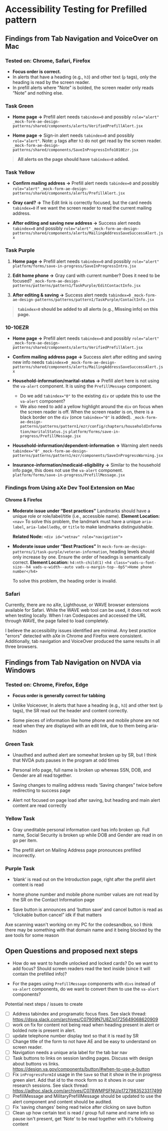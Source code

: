 # Accessibility Testing for Prefilled pattern


## Findings from Tab Navigation and VoiceOver on Mac

### Tested on: Chrome, Safari, Firefox

- **Focus order is correct.**
- In alerts that have a heading (e.g., `h3`) and other text (`p` tags), only the heading is read by the screen reader.
- In prefill alerts where "Note" is bolded, the screen reader only reads “Note” and nothing else.

### Task Green

- **Home page →** Prefill alert needs `tabindex=0` and possibly `role="alert"`
  `_mock-form-ae-design-patterns/shared/components/alerts/VerifiedPrefillAlert.jsx`

- **Home page →** Sign-in alert needs `tabindex=0` and possibly `role="alert"`.
  Note: `p` tags after `h3` do not get read by the screen reader.
  `_mock-form-ae-design-patterns/shared/components/SaveInProgressInfo1010Ezr.jsx`

> **All alerts on the page should have `tabindex=0` added.**

### Task Yellow

- **Confirm mailing address →** Prefill alert needs `tabindex=0` and possibly `role="alert"`
  `_mock-form-ae-design-patterns/shared/components/alerts/PrefillAlert.jsx`

- **Gray card? →** The Edit link is correctly focused, but the card needs `tabindex=0` if we want the screen reader to read the current mailing address.

- **After editing and saving new address →** Success alert needs `tabindex=0` and possibly `role="alert"`
  `_mock-form-ae-design-patterns/shared/components/alerts/MailingAddressSaveSuccessAlert.jsx`

### Task Purple

1. **Home page →** Prefill alert needs `tabindex=0` and possibly `role="alert"`
   `platform/forms/save-in-progress/SaveInProgressIntro.jsx`

2. **Edit home phone →** Gray card with current number? Does it need to be focused?
   `_mock-form-ae-design-patterns/patterns/pattern1/TaskPurple/EditContactInfo.jsx`

3. **After editing & saving →** Success alert needs `tabindex=0`
   `_mock-form-ae-design-patterns/patterns/pattern1/TaskPurple/ContactInfo.jsx`

> **`tabindex=0` should be added to all alerts (e.g., Missing info) on this page.**

### 10-10EZR

- **Home page →** Prefill alert needs `tabindex=0` and possibly `role="alert"`
  `_mock-form-ae-design-patterns/shared/components/alerts/VerifiedPrefillAlert.jsx`

- **Confirm mailing address page →** Success alert after editing and saving new info needs `tabindex=0`
  `_mock-form-ae-design-patterns/shared/components/alerts/MailingAddressSaveSuccessAlert.jsx`

- **Household-information/marital-status →** Prefill alert here is not using the `va-alert` component. It is using the `PrefillMessage` component.
  - Do we add `tabindex="0"` to the existing `div` or update this to use the `va-alert` component?
  - We also need to add a yellow highlight around the `div` on focus when the screen reader is off. When the screen reader is on, there is a black border on the `div` (once `tabindex="0"` is added).
  `_mock-form-ae-design-patterns/patterns/pattern1/ezr/config/chapters/householdInformation/maritalStatus.js`
  `platform/forms/save-in-progress/PrefillMessage.jsx`

- **Household-information/dependent-information →** Warning alert needs `tabindex="0"`
  `_mock-form-ae-design-patterns/patterns/pattern1/ezr/components/SaveInProgressWarning.jsx`

- **Insurance-information/medicaid-eligibility →** Similar to the household info page, this does not use the `va-alert` component.
  `platform/forms/save-in-progress/PrefillMessage.jsx`

### Findings from Using aXe Dev Tool Extension on Mac

#### Chrome & Firefox

- **Moderate issue under “Best practices”**
  Landmarks should have a unique role or role/label/title (i.e., accessible name).
  **Element Location:**
  `<nav>`
  To solve this problem, the landmark must have a unique `aria-label`, `aria-labelledby`, or `title` to make landmarks distinguishable.

  **Related Node:**
  `<div id="vetnav" role="navigation">`

- **Moderate issue under “Best Practices”**
  In `mock-form-ae-design-patterns/1/task-purple/veteran-information`, heading levels should only increase by one.
  Ensure the order of headings is semantically correct.
  **Element Location:**
  `h4:nth-child(1)`
  `<h4 class="vads-u-font-size--h4 vads-u-width--auto vads-u-margin-top--0p5">Home phone number</h4>`

  To solve this problem, the heading order is invalid.

### Safari

Currently, there are no aXe, Lighthouse, or WAVE browser extensions available for Safari. While the WAVE web tool can be used, it does not work when testing locally. When I ran Codespaces and accessed the URL through WAVE, the page failed to load completely.

I believe the accessibility issues identified are minimal. Any best practice "errors" detected with aXe in Chrome and Firefox were consistent. Additionally, tab navigation and VoiceOver produced the same results in all three browsers.

## Findings from Tab Navigation on NVDA via Windows


### Tested on: Chrome, Firefox, Edge

- **Focus order is generally correct for tabbing**

- Unlike Voiceover, In alerts that have a heading (e.g., `h3`) and other text (`p` tags), the SR read out the header and content correctly.

- Some pieces of information like home phone and mobile phone are not read when they are displayed with an edit link, due to them being aria-hidden


### Green Task



- Unauthed and authed alert are somewhat broken up by SR, but I think that NVDA puts pauses in the program at odd times

- Personal info page, full name is broken up whereas SSN, DOB, and Gender are all read together.

- Saving changes to mailing address reads ‘Saving changes” twice before redirecting to success page

- Alert not focused on page load after saving, but heading and main alert content are read correctly




### Yellow Task

- Gray uneditable personal information card has info broken up. Full name, Social Security is broken up while DOB and Gender are read in on go per item.

- The prefill alert on Mailing Address page pronounces prefilled incorrectly.




### Purple Task

- ‘blank’ is read out on the Introduction page, right after the prefill alert content is read

- home phone number and mobile phone number values are not read by the SR on the Contact Information page

- Save button is announces and ‘button save’ and cancel button is read as “clickable button cancel” idk if that matters


Axe scanning wasn't working on my PC for the codesandbox, so I think there may be something with that domain name and it being blocked by the axe tools for some reason


## Open Questions and proposed next steps



- How do we want to handle unlocked and locked cards? Do we want to add focus? Should screen readers read the text inside (since it will contain the prefilled info)?

- For the pages using `PrefillMessage` components with `divs` instead of `va-alert` components, do we want to convert them to use the `va-alert` components?

Potential next steps / issues to create
- [ ] Address tabindex and programatic focus fixes. See slack thread: https://dsva.slack.com/archives/C07909N7U8Z/p1725649068620909
- [ ] work on fix for content not being read when heading present in alert or bolded note is present in alert.
- [ ] update telephone number display text so that it is read by SR
- [ ] Change title of the form to not have AE and be easy to understand on screen reader.
- [ ] Navigation needs a unique aria label for the tab bar nav
- [ ] Task buttons to links on session landing pages. Discuss with design about buttons vs links. https://design.va.gov/components/button/#when-to-use-a-button
- [ ] Fix `inProgressFormId` usage in the `Save`  so that it show in the in progress green alert. Add that id to the mock form so it shows in our user research sessions. See slack thread: https://adhoc.slack.com/archives/C078WMPSFNU/p1727983523317499
- [ ] PrefillMessage and MilitaryPrefillMessage should be updated to use the alert component and content should be audited.
- [ ] Fix 'saving changes' being read twice after clicking on save button
- [ ] Clean up how certain text is read / group full name and name info so pause isn't present, get 'Note' to be read together with it's following content

